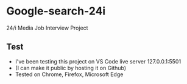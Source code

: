 # Google-search-24i
24/i Media Job Interview Project

## Test
* I've been testing this project on VS Code live server 127.0.0.1:5501
* (I can make it public by hosting it on Github)
* Tested on Chrome, Firefox, Microsoft Edge
